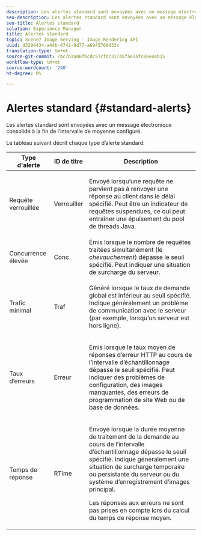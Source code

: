 ```yaml
---
description: Les alertes standard sont envoyées avec un message électronique consolidé à la fin de l’intervalle de moyenne configuré.
seo-description: Les alertes standard sont envoyées avec un message électronique consolidé à la fin de l’intervalle de moyenne configuré.
seo-title: Alertes standard
solution: Experience Manager
title: Alertes standard
topic: Scene7 Image Serving - Image Rendering API
uuid: d3294434-a44b-4742-9d77-a6945760d33c
translation-type: tm+mt
source-git-commit: 7bc7b3a86fbcdc57cfdc31745fae3afc06e44b15
workflow-type: tm+mt
source-wordcount: '240'
ht-degree: 0%

---
```



# Alertes standard {#standard-alerts}

Les alertes standard sont envoyées avec un message électronique consolidé à la fin de l’intervalle de moyenne configuré.

Le tableau suivant décrit chaque type d’alerte standard.

<table id="table_02611F1B920E48A6973BFA969CA564EB"> 
 <thead> 
  <tr> 
   <th class="entry"> <b>Type d'alerte</b> </th> 
   <th class="entry"> <b>ID de titre</b> </th> 
   <th class="entry"> <b>Description</b> </th> 
  </tr> 
 </thead>
 <tbody> 
  <tr> 
   <td> <p>Requête verrouillée </p> </td> 
   <td> <p>Verrouiller </p> </td> 
   <td> <p>Envoyé lorsqu’une requête ne parvient pas à renvoyer une réponse au client dans le délai spécifié. Peut être un indicateur de requêtes suspendues, ce qui peut entraîner une épuisement du pool de threads Java. </p> </td> 
  </tr> 
  <tr> 
   <td> <p>Concurrence élevée </p> </td> 
   <td> <p>Conc </p> </td> 
   <td> Émis lorsque le nombre de requêtes traitées simultanément (le <i>chevauchement</i>) dépasse le seuil spécifié. Peut indiquer une situation de surcharge du serveur. </td> 
  </tr> 
  <tr> 
   <td> <p>Trafic minimal </p> </td> 
   <td> <p>Traf </p> </td> 
   <td> <p>Généré lorsque le taux de demande global est inférieur au seuil spécifié. Indique généralement un problème de communication avec le serveur (par exemple, lorsqu’un serveur est hors ligne). </p> </td> 
  </tr> 
  <tr> 
   <td> <p>Taux d’erreurs </p> </td> 
   <td> <p>Erreur </p> </td> 
   <td> <p>Émis lorsque le taux moyen de réponses d’erreur HTTP au cours de l’intervalle d’échantillonnage dépasse le seuil spécifié. Peut indiquer des problèmes de configuration, des images manquantes, des erreurs de programmation de site Web ou de base de données. </p> </td> 
  </tr> 
  <tr> 
   <td> <p>Temps de réponse </p> </td> 
   <td> <p>RTime </p> </td> 
   <td> <p>Envoyé lorsque la durée moyenne de traitement de la demande au cours de l’intervalle d’échantillonnage dépasse le seuil spécifié. Indique généralement une situation de surcharge temporaire ou persistante du serveur ou du système d’enregistrement d’images principal. </p> <p>Les réponses aux erreurs ne sont pas prises en compte lors du calcul du temps de réponse moyen. </p> </td> 
  </tr> 
 </tbody> 
</table>

